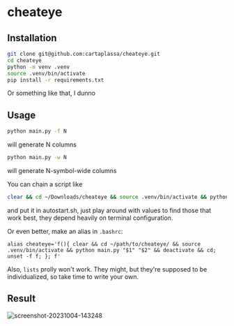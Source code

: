 # cheateye

## Installation

```bash
git clone git@github.com:cartaplassa/cheateye.git
cd cheateye
python -m venv .venv
source .venv/bin/activate
pip install -r requirements.txt
```

Or something like that, I dunno

## Usage

```bash
python main.py -f N
```

will generate N columns

```bash
python main.py -w N
```

will generate N-symbol-wide columns

You can chain a script like

```bash
clear && cd ~/Downloads/cheateye && source .venv/bin/activate && python main.py -w 55 && deactivate && cd
```

and put it in autostart.sh, just play around with values to find those that work best, they depend heavily on terminal configuration.

Or even better, make an alias in `.bashrc`:
```
alias cheateye='f(){ clear && cd ~/path/to/cheateye/ && source .venv/bin/activate && python main.py "$1" "$2" && deactivate && cd; unset -f f; }; f'
```

Also, `lists` prolly won't work. They might, but they're supposed to be individualized, so take time to write your own.

## Result
![screenshot-20231004-143248](https://github.com/cartaplassa/cheateye/assets/99555654/da1a9bac-1c12-4614-88af-6b500f20d465)

